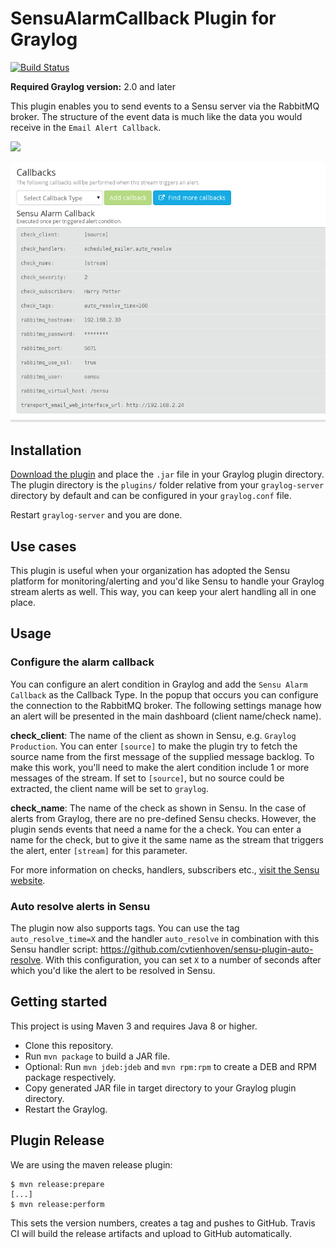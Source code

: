 # SensuAlarmCallback Plugin for Graylog

[![Build Status](https://travis-ci.org/cvtienhoven/graylog-plugin-sensu.svg?branch=master)](https://travis-ci.org/cvtienhoven/graylog-plugin-sensu)


**Required Graylog version:** 2.0 and later


This plugin enables you to send events to a Sensu server via the RabbitMQ broker. The structure of
the event data is much like the data you would receive in the `Email Alert Callback`.

![](https://github.com/cvtienhoven/graylog-plugin-sensu/blob/master/images/uchiwa.png)

![](https://github.com/cvtienhoven/graylog-plugin-sensu/blob/master/images/callback.png)

## Installation

[Download the plugin](https://github.com/https://github.com/cvtienhoven/graylog-plugin-sensu.git/releases)
and place the `.jar` file in your Graylog plugin directory. The plugin directory
is the `plugins/` folder relative from your `graylog-server` directory by default
and can be configured in your `graylog.conf` file.

Restart `graylog-server` and you are done.

## Use cases

This plugin is useful when your organization has adopted the Sensu platform for monitoring/alerting
and you'd like Sensu to handle your Graylog stream alerts as well. This way, you can keep your alert 
handling all in one place.

## Usage

### Configure the alarm callback

You can configure an alert condition in Graylog and add the `Sensu Alarm Callback` as the Callback Type. 
In the popup that occurs you can configure the connection to the RabbitMQ broker. The following settings
manage how an alert will be presented in the main dashboard (client name/check name).

**check_client**: The name of the client as shown in Sensu, e.g. `Graylog Production`. You can enter `[source]` 
to make the plugin try to fetch the source name from the first message of the supplied message backlog. To 
make this work, you'll need to make the alert condition include 1 or more messages of the stream. If set to 
`[source]`, but no source could be extracted, the client name will be set to `graylog`.

**check_name**: The name of the check as shown in Sensu. In the case of alerts from Graylog, there are no pre-defined
Sensu checks. However, the plugin sends events that need a name for the a check. You can enter a name for the 
check, but to give it the same name as the stream that triggers the alert, enter `[stream]` for this parameter. 

For more information on checks, handlers, subscribers etc., [visit the Sensu website](https://sensuapp.org).

### Auto resolve alerts in Sensu

The plugin now also supports tags. You can use the tag ```auto_resolve_time=X``` and the handler ```auto_resolve``` in combination
with this Sensu handler script: https://github.com/cvtienhoven/sensu-plugin-auto-resolve. With this configuration, you can set ```X``` 
to a number of seconds after which you'd like the alert to be resolved in Sensu.


Getting started
---------------

This project is using Maven 3 and requires Java 8 or higher.

* Clone this repository.
* Run `mvn package` to build a JAR file.
* Optional: Run `mvn jdeb:jdeb` and `mvn rpm:rpm` to create a DEB and RPM package respectively.
* Copy generated JAR file in target directory to your Graylog plugin directory.
* Restart the Graylog.

Plugin Release
--------------

We are using the maven release plugin:

```
$ mvn release:prepare
[...]
$ mvn release:perform
```

This sets the version numbers, creates a tag and pushes to GitHub. Travis CI will build the release artifacts and upload to GitHub automatically.
